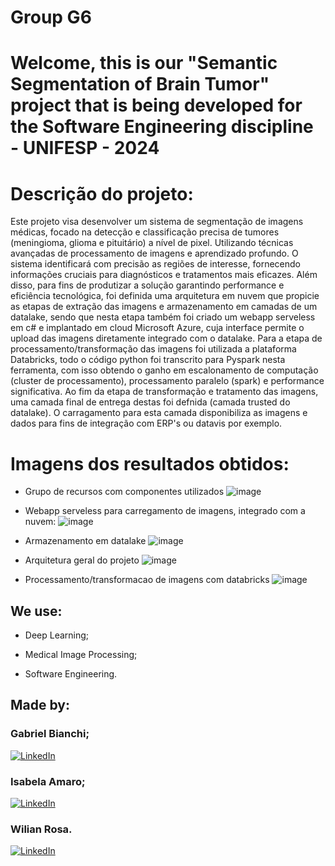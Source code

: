 # Group G6 

# Welcome, this is our "Semantic Segmentation of Brain Tumor" project that is being developed for the Software Engineering discipline - UNIFESP - 2024

# Descrição do projeto:
Este projeto visa desenvolver um sistema de segmentação de imagens médicas, focado na detecção e classificação precisa de tumores (meningioma, glioma e pituitário) a nível de pixel. Utilizando técnicas avançadas de processamento de imagens e aprendizado profundo. O sistema identificará com precisão as regiões de interesse, fornecendo informações cruciais para diagnósticos e tratamentos mais eficazes.
Além disso, para fins de produtizar a solução garantindo performance e eficiência tecnológica, foi definida uma arquitetura em nuvem que propicie as etapas de extração das imagens e armazenamento em camadas de um datalake, sendo que nesta etapa também foi criado um webapp serveless em c# e implantado em cloud Microsoft Azure, cuja interface permite o upload das imagens diretamente integrado com o datalake. Para a etapa de processamento/transformação das imagens foi utilizada a plataforma Databricks, todo o código python foi transcrito para Pyspark nesta ferramenta, com isso obtendo o ganho em escalonamento de computação (cluster de processamento), processamento paralelo (spark) e performance significativa. Ao fim da etapa de transformação e tratamento das imagens, uma camada final de entrega destas foi defnida (camada trusted do datalake). O carragamento para esta camada disponibiliza as imagens e dados para fins de integração com ERP's ou datavis por exemplo.

# Imagens dos resultados obtidos:

- Grupo de recursos com componentes utilizados
![image](https://github.com/user-attachments/assets/e9ecd7b4-6148-4513-a291-4d98e18d7cf0)

- Webapp serveless para carregamento de imagens, integrado com a nuvem:
![image](https://github.com/user-attachments/assets/7a9e1c52-e747-4609-9260-20aa3a66d6fc)

- Armazenamento em datalake
![image](https://github.com/user-attachments/assets/6b22cda2-8f97-40d3-82a8-5b2dcab11c57)

- Arquitetura geral do projeto
![image](https://github.com/user-attachments/assets/cc4d6bd5-9195-48f6-94bf-6fed291c6e51)

- Processamento/transformacao de imagens com databricks
![image](https://github.com/user-attachments/assets/f56c65eb-6239-41a6-bd88-13cacc559027)

<!-- Este é um comentário em Markdown
![image](https://user-images.githubusercontent.com/77756047/211304452-220fedf0-f91b-490f-8a65-a60ce860bc5c.png) -->

## We use:

* Deep Learning;

* Medical Image Processing;

* Software Engineering.

## Made by:

### Gabriel Bianchi;
[![LinkedIn](https://img.icons8.com/color/48/000000/linkedin.png)](https://www.linkedin.com/in/gabriel-bianchis/)

### Isabela Amaro;
[![LinkedIn](https://img.icons8.com/color/48/000000/linkedin.png)](https://www.linkedin.com/in/isabela-amarocd/)

### Wilian Rosa.
[![LinkedIn](https://img.icons8.com/color/48/000000/linkedin.png)](https://www.linkedin.com/in/wiliam-rosa/)

<!-- ![GG6](https://github.com/IsabelaAmaroh/G6./assets/86272548/3086ed98-a12a-4109-8e55-4b812d3150dc) -->

